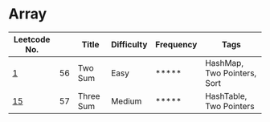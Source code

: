 # Array

| Leetcode No.  |   | Title        | Difficulty  | Frequency        | Tags |
| ------------- | ------------- | ------------- | ------------- | ------------- |------------- |
| [1](./Details/TwoSum.md)| 56 | Two Sum | Easy | ***** | HashMap, Two Pointers, Sort|
| [15](./Details/TwoSum.md)  | 57 | Three Sum | Medium | ***** | HashTable, Two Pointers |

